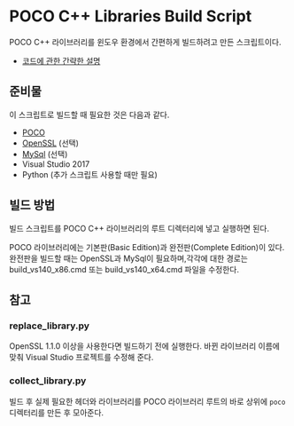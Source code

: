 ﻿
# POCO C++ Libraries Build Script

POCO C++ 라이브러리를 윈도우 환경에서 간편하게 빌드하려고 만든 스크립트이다.

* [코드에 관한 간략한 설명](https://surpreem.com/poco-c-%EB%9D%BC%EC%9D%B4%EB%B8%8C%EB%9F%AC%EB%A6%AC-%EB%B9%8C%EB%93%9C-%EC%8A%A4%ED%81%AC%EB%A6%BD%ED%8A%B8/)


## 준비물

이 스크립트로 빌드할 때 필요한 것은 다음과 같다.

* [POCO](https://pocoproject.org)
* [OpenSSL](https://slproweb.com/products/Win32OpenSSL.html) (선택)
* [MySql](https://dev.mysql.com/downloads/mysql/) (선택)
* Visual Studio 2017
* Python (추가 스크립트 사용할 때만 필요)


## 빌드 방법

빌드 스크립트를 POCO C++ 라이브러리의 루트 디렉터리에 넣고 실행하면 된다.

POCO 라이브러리에는 기본판(Basic Edition)과 완전판(Complete Edition)이 있다. 완전판을 빌드할 때는 OpenSSL과 MySql이 필요하며,각각에 대한 경로는 build_vs140_x86.cmd 또는 build_vs140_x64.cmd 파일을 수정한다.


## 참고

### replace_library.py

OpenSSL 1.1.0 이상을 사용한다면 빌드하기 전에 실행한다. 바뀐 라이브러리 이름에 맞춰 Visual Studio 프로젝트를 수정해 준다.

### collect_library.py

빌드 후 실제 필요한 헤더와 라이브러리를 POCO 라이브러리 루트의 바로 상위에 `poco` 디렉터리를 만든 후 모아준다.
